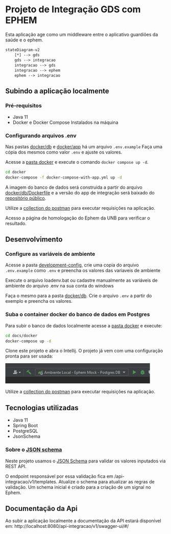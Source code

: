 # Projeto de Integração GDS com EPHEM

Esta aplicação age como um middleware entre o aplicativo guardiões da saúde e o ephem.

```mermaid
stateDiagram-v2
    [*] --> gds
    gds --> integracao
    integracao --> gds
    integracao --> ephem
    ephem --> integracao
```
## Subindo a aplicação localmente
### Pré-requisitos

- Java 11
- Docker e Docker Compose Instalados na máquina

### Configurando arquivos .env

Nas pastas [docker/db](docs/docker/db) e [docker/app](docs/docker/app) há um arquivo `.env.example` Faça uma cópia dos mesmos como valor `.env` e ajuste os valores.

Acesse a [pasta docker](docs/docker) e execute o comando `docker compose up -d`.

```bash
cd docker
docker-compose -f docker-compose-with-app.yml up -d
```

A imagem do banco de dados será construida a partir do arquivo [docker/db/Dockerfile](docs/docker/db/Dockerfile) 
e a versão do app de integração será baixado do [repositório público](https://hub.docker.com/repository/docker/gleytonlima/gds-ephem-integracao/general).

Utilize a [collection do postman](docs/gds2ephem.postman_collection.json) para executar requisições na aplicação.

Acesso a página de homologação do Ephem da UNB para verificar o resultado.

## Desenvolvimento

### Configure as variáveis de ambiente

Acesse a pasta [development-config](docs/development-config), crie uma copia do arquivo `.env.example` como `.env` e preencha os valores das variaveis de ambiente

Execute o arquivo loadenv.bat ou cadastre manualmente as variáveis de ambiente do arquivo .env na sua conta do windows

Faça o mesmo para a pasta [docker/db](docs/docker/db). Crie o arquivo `.env` a partir do exemplo e preencha os valores.

### Suba o container docker do banco de dados em Postgres

Para subir o banco de dados localmente acesse a [pasta docker](docs/docker) e execute:

```bash
cd docs/docker
docker-compose up -d
```

Clone este projeto e abra o Intellij. O projeto já vem com uma configuração pronta para ser usada:

![img.png](docs/configuracao-intellij.png)

Utilize a [collection do postman](docs/gds2ephem.postman_collection.json) para executar requisições na aplicação.

## Tecnologias utilizadas

- Java 11
- Spring Boot
- PostgreSQL
- JsonSchema

### Sobre o [JSON schema](https://json-schema.org/)

Neste projeto usamos o [JSON Schema](https://json-schema.org/) para validar os valores inputados via REST API.

O endpoint responsável por essa validação fica em /api-integracao/v1/templates. Atualize o schema para atualizar as regras de validação.
Um schema inicial é criado para a criação de um signal no Ephem.

## Documentação da Api

Ao subir a aplicação localmente a documentação da API estará disponível em: http://localhost:8080/api-integracao/v1/swagger-ui/#/
